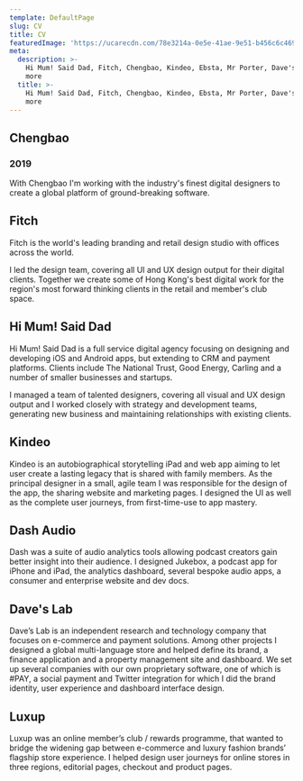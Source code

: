 ```yaml
---
template: DefaultPage
slug: CV
title: CV
featuredImage: 'https://ucarecdn.com/78e3214a-0e5e-41ae-9e51-b456c6c469d6/'
meta:
  description: >-
    Hi Mum! Said Dad, Fitch, Chengbao, Kindeo, Ebsta, Mr Porter, Dave's Lab and
    more
  title: >-
    Hi Mum! Said Dad, Fitch, Chengbao, Kindeo, Ebsta, Mr Porter, Dave's Lab and
    more
---
```

## Chengbao
### 2019
With Chengbao I'm working with the industry's finest digital designers to create a global platform of ground-breaking software.


## Fitch
Fitch is the world's leading branding and retail design studio with offices across the world.

I led the design team, covering all UI and UX design output for their digital clients. Together we create some of Hong Kong's best digital work for the region's most forward thinking clients in the retail and member's club space.

## Hi Mum! Said Dad
Hi Mum! Said Dad is a full service digital agency focusing on designing and developing iOS and Android apps, but extending to CRM and payment platforms. Clients include The National Trust, Good Energy, Carling and a number of smaller businesses and startups.

I managed a team of talented designers, covering all visual and UX design output and I worked closely with strategy and development teams, generating new business and maintaining relationships with existing clients.

## Kindeo
Kindeo is an autobiographical storytelling iPad and web app aiming to let user create a lasting legacy that is shared with family members. As the principal designer in a small, agile team I was responsible for the design of the app, the sharing website and marketing pages. I designed the UI as well as the complete user journeys, from first-time-use to app mastery.

## Dash Audio
Dash was a suite of audio analytics tools allowing podcast creators gain better insight into their audience. I designed Jukebox, a podcast app for iPhone and iPad, the analytics dashboard, several bespoke audio apps, a consumer and enterprise website and dev docs.

## Dave's Lab
Dave’s Lab is an independent research and technology company that focuses on e-commerce and payment solutions. Among other projects I designed a global multi-language store and helped define its brand, a finance application and a property management site and dashboard. We set up several companies with our own proprietary software, one of which is #PAY, a social payment and Twitter integration for which I did the brand identity, user experience and dashboard interface design.

## Luxup
Luxup was an online member’s club / rewards programme, that wanted to bridge the widening gap between e-commerce and luxury fashion brands’ flagship store experience. I helped design user journeys for online stores in three regions, editorial pages, checkout and product pages.
